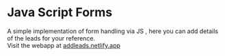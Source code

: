 # Java Script Forms

A simple implementation of form handling via JS , here you can add details of the leads for your reference. <br/>
Visit the webapp at <a href="https://addleads.netlify.app" target="_blank">addleads.netlify.app</a>
